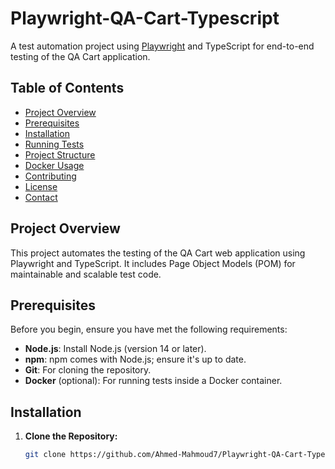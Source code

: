 # Playwright-QA-Cart-Typescript

A test automation project using [Playwright](https://playwright.dev/) and TypeScript for end-to-end testing of the QA Cart application.

## Table of Contents

- [Project Overview](#project-overview)
- [Prerequisites](#prerequisites)
- [Installation](#installation)
- [Running Tests](#running-tests)
- [Project Structure](#project-structure)
- [Docker Usage](#docker-usage)
- [Contributing](#contributing)
- [License](#license)
- [Contact](#contact)

## Project Overview

This project automates the testing of the QA Cart web application using Playwright and TypeScript. It includes Page Object Models (POM) for maintainable and scalable test code.

## Prerequisites

Before you begin, ensure you have met the following requirements:

- **Node.js**: Install Node.js (version 14 or later).
- **npm**: npm comes with Node.js; ensure it's up to date.
- **Git**: For cloning the repository.
- **Docker** (optional): For running tests inside a Docker container.

## Installation

1. **Clone the Repository:**

   ```bash
   git clone https://github.com/Ahmed-Mahmoud7/Playwright-QA-Cart-Typescript.git
